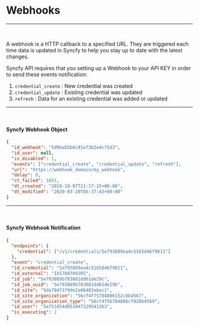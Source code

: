 # Webhooks

---

<br/>

A webhook is a HTTP callback to a specified URL. They are triggered each time data is updated in Syncfy to help you stay up to date with the latest changes.

Syncfy API requires that you setting up a Webhook to your API KEY in order to send these events notification:

1.  `credential_create` : New credential was created
2.  `credential_update` : Existing credential was updated
3.  `refresh` : Data for an existing credential was added or updated

---

<br/>

#### Syncfy Webhook Object

```json
{
  "id_webhook": "5d9bab5b8c91e73b2e4c75d3",
  "id_user": null,
  "is_disabled": 1,
  "events": ["credential_create", "credential_update", "refresh"],
  "url": "https://webhook_domain/my_webhook",
  "delay": 0,
  "ct_failed": 1001,
  "dt_created": "2019-10-07T21:17:15+00:00",
  "dt_modified": "2020-03-20T05:37:43+00:00"
}
```

---

<br/>

#### Syncfy Webhook Notification

```json
{
  "endpoints": {
    "credential": ["/v1/credentials/5e793889ea4c5165d46f9811"]
  },
  "event": "credential_create",
  "id_credential": "5e793889ea4c5165d46f9811",
  "id_external": "IXS7607092R5",
  "id_job": "5e793889b783081dd61de29c",
  "id_job_uuid": "5e793889b783081dd61de29b",
  "id_site": "5da784f1f9de2a06483abec1",
  "id_site_organization": "56cf4ff5784806152c8b4567",
  "id_site_organization_type": "56cf4f5b784806cf028b4569",
  "id_user": "5e751d54d0510472295413b3",
  "is_executing": 1
}
```
